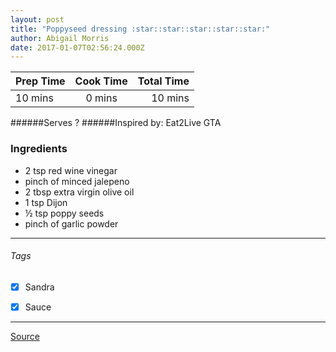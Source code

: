 ```yaml
---
layout: post
title: "Poppyseed dressing :star::star::star::star::star:"
author: Abigail Morris
date: 2017-01-07T02:56:24.000Z
---
```


| Prep Time  | Cook Time    | Total Time  |
| ---------- |:------------:| -----------:|
| 10 mins    | 0 mins      | 10 mins     |


######Serves ?
######Inspired by: Eat2Live GTA

### Ingredients

* 2 tsp red wine vinegar 
* pinch of minced jalepeno
* 2 tbsp extra virgin olive oil
* 1 tsp Dijon
* ½ tsp poppy seeds
* pinch of garlic powder

---

###### Tags
- [x] Sandra
- [x] Sauce


---

[Source](www.eat2livegta.com)

